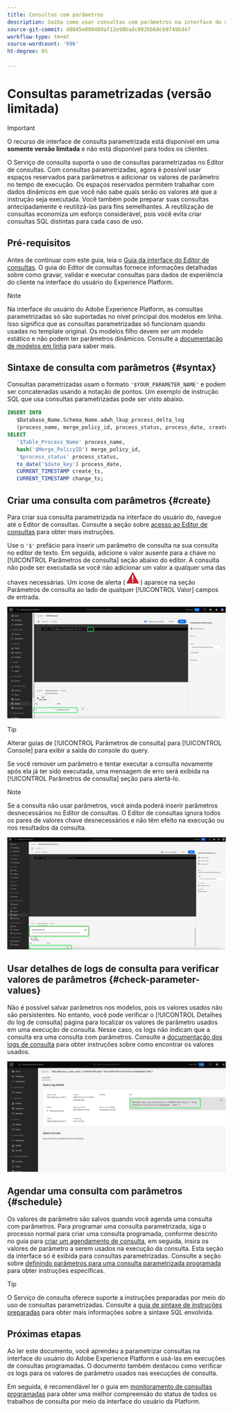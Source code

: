 ```yaml
---
title: Consultas com parâmetros
description: Saiba como usar consultas com parâmetros na interface do usuário do Adobe Experience Platform.
source-git-commit: d8845e080489af12e98badc892bb60cb9749bd47
workflow-type: tm+mt
source-wordcount: '696'
ht-degree: 0%

---
```


# Consultas parametrizadas (versão limitada)

>[!IMPORTANT]
>
>O recurso de interface de consulta parametrizada está disponível em uma **somente versão limitada** e não está disponível para todos os clientes.

O Serviço de consulta suporta o uso de consultas parametrizadas no Editor de consultas. Com consultas parametrizadas, agora é possível usar espaços reservados para parâmetros e adicionar os valores de parâmetro no tempo de execução. Os espaços reservados permitem trabalhar com dados dinâmicos em que você não sabe quais serão os valores até que a instrução seja executada. Você também pode preparar suas consultas antecipadamente e reutilizá-las para fins semelhantes. A reutilização de consultas economiza um esforço considerável, pois você evita criar consultas SQL distintas para cada caso de uso.

## Pré-requisitos

Antes de continuar com este guia, leia o [Guia da interface do Editor de consultas](./user-guide.md). O guia do Editor de consultas fornece informações detalhadas sobre como gravar, validar e executar consultas para dados de experiência do cliente na interface do usuário do Experience Platform.

>[!NOTE]
>
>Na interface do usuário do Adobe Experience Platform, as consultas parametrizadas só são suportadas no nível principal dos modelos em linha. Isso significa que as consultas parametrizadas só funcionam quando usadas no template original. Os modelos filho devem ser um modelo estático e não podem ter parâmetros dinâmicos. Consulte a [documentação de modelos em linha](../essential-concepts/inline-templates.md) para saber mais.

## Sintaxe de consulta com parâmetros {#syntax}

Consultas parametrizadas usam o formato `'$YOUR_PARAMETER_NAME'` e podem ser concatenadas usando a notação de pontos. Um exemplo de instrução SQL que usa consultas parametrizadas pode ser visto abaixo.

```sql
INSERT INTO
   $Database_Name.Schema_Name.adwh_lkup_process_delta_log
   (process_name, merge_policy_id, process_status, process_date, create_ts, change_ts)
SELECT
   '$Table_Process_Name' process_name,
   hash('$Merge_PolicyID') merge_policy_id,
   '$process_status' process_status,
   to_date('$date_key') process_date,
   CURRENT_TIMESTAMP create_ts,
   CURRENT_TIMESTAMP change_ts;
```

## Criar uma consulta com parâmetros {#create}

Para criar sua consulta parametrizada na interface do usuário do, navegue até o Editor de consultas. Consulte a seção sobre [acesso ao Editor de consultas](./user-guide.md#accessing-query-editor) para obter mais instruções.

Use o `'$'` prefácio para inserir um parâmetro de consulta na sua consulta no editor de texto. Em seguida, adicione o valor ausente para a chave no [!UICONTROL Parâmetros de consulta] seção abaixo do editor. A consulta não pode ser executada se você não adicionar um valor a qualquer uma das chaves necessárias. Um ícone de alerta (![Um ícone de alerta.](../images/ui/parameterized-queries/alert-icon.png)) aparece na seção Parâmetros de consulta ao lado de qualquer [!UICONTROL Valor] campos de entrada.

![O Editor de consultas com uma consulta parametrizada e a seção Parâmetros de consulta destacados.](../images/ui/parameterized-queries/parameterized-query.png)

>[!TIP]
>
>Alterar guias de [!UICONTROL Parâmetros de consulta] para [!UICONTROL Console] para exibir a saída do console do query.

Se você remover um parâmetro e tentar executar a consulta novamente após ela já ter sido executada, uma mensagem de erro será exibida na [!UICONTROL Parâmetros de consulta] seção para alertá-lo.

>[!NOTE]
>
>Se a consulta não usar parâmetros, você ainda poderá inserir parâmetros desnecessários no Editor de consultas. O Editor de consultas ignora todos os pares de valores chave desnecessários e não têm efeito na execução ou nos resultados da consulta.

![O Editor de consultas com um campo de valor vazio e o erro nos parâmetros de consulta foi realçado.](../images/ui/parameterized-queries/query-parameter-error.png)

## Usar detalhes de logs de consulta para verificar valores de parâmetros {#check-parameter-values}

Não é possível salvar parâmetros nos modelos, pois os valores usados não são persistentes. No entanto, você pode verificar o [!UICONTROL Detalhes do log de consulta] página para localizar os valores de parâmetro usados em uma execução de consulta. Nesse caso, os logs não indicam que a consulta era uma consulta com parâmetros. Consulte a [documentação dos logs de consulta](./query-logs.md) para obter instruções sobre como encontrar os valores usados.

![A visualização dos logs de consulta com o SQL de uma consulta com parâmetros destacada na seção de detalhes.](../images/ui/parameterized-queries/parameterized-query-logs.png)

<!-- improve screenshot above ^ I am waiting for a scheduled run to complete -->

## Agendar uma consulta com parâmetros {#schedule}

Os valores de parâmetro são salvos quando você agenda uma consulta com parâmetros. Para programar uma consulta parametrizada, siga o processo normal para criar uma consulta programada, conforme descrito no guia para [criar um agendamento de consulta](./query-schedules.md#create-schedule), em seguida, insira os valores de parâmetro a serem usados na execução da consulta. Esta seção da interface só é exibida para consultas parametrizadas. Consulte a seção sobre [definindo parâmetros para uma consulta parametrizada programada](./query-schedules.md#set-parameters) para obter instruções específicas.

>[!TIP]
>
>O Serviço de consulta oferece suporte a instruções preparadas por meio do uso de consultas parametrizadas. Consulte a [guia de sintaxe de instruções preparadas](../sql/prepared-statements.md) para obter mais informações sobre a sintaxe SQL envolvida.

## Próximas etapas

Ao ler este documento, você aprendeu a parametrizar consultas na interface do usuário do Adobe Experience Platform e usá-las em execuções de consultas programadas. O documento também destacou como verificar os logs para os valores de parâmetro usados nas execuções de consulta.

Em seguida, é recomendável ler o guia em [monitoramento de consultas programadas](./monitor-queries.md) para obter uma melhor compreensão do status de todos os trabalhos de consulta por meio da interface do usuário da Platform.
